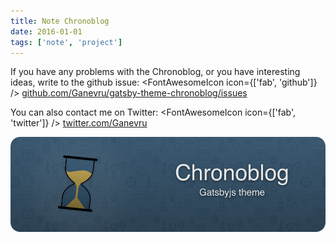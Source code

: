 ```yaml
---
title: Note Chronoblog
date: 2016-01-01
tags: ['note', 'project']
---
```


If you have any problems with the Chronoblog, or you have interesting ideas, write to the github issue: <FontAwesomeIcon icon={['fab', 'github']} /> [github.com/Ganevru/gatsby-theme-chronoblog/issues](https://github.com/Ganevru/gatsby-theme-chronoblog/issues)

You can also contact me on Twitter: <FontAwesomeIcon icon={['fab', 'twitter']} /> [twitter.com/Ganevru](https://twitter.com/Ganevru)

![banner-small](banner-small.png)
